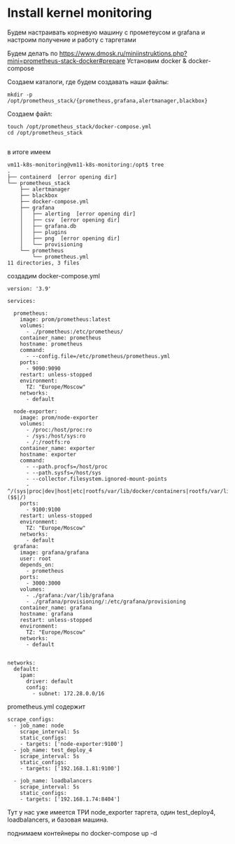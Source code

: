 # Install kernel monitoring

Будем настраивать корневую машину с прометеусом и grafana и настроим получение и работу с таргетами

Будем делать по https://www.dmosk.ru/miniinstruktions.php?mini=prometheus-stack-docker#prepare
Установим docker & docker-compose

Создаем каталоги, где будем создавать наши файлы:
```
mkdir -p /opt/prometheus_stack/{prometheus,grafana,alertmanager,blackbox}
```
Создаем файл:
```
touch /opt/prometheus_stack/docker-compose.yml
cd /opt/prometheus_stack


```
в итоге имеем
```
vm11-k8s-monitoring@vm11-k8s-monitoring:/opt$ tree
.
├── containerd  [error opening dir]
└── prometheus_stack
    ├── alertmanager
    ├── blackbox
    ├── docker-compose.yml
    ├── grafana
    │   ├── alerting  [error opening dir]
    │   ├── csv  [error opening dir]
    │   ├── grafana.db
    │   ├── plugins
    │   ├── png  [error opening dir]
    │   └── provisioning
    └── prometheus
        └── prometheus.yml
11 directories, 3 files
```
создадим docker-compose.yml
```
version: '3.9'

services:

  prometheus:
    image: prom/prometheus:latest
    volumes:
      - ./prometheus:/etc/prometheus/
    container_name: prometheus
    hostname: prometheus
    command:
      - --config.file=/etc/prometheus/prometheus.yml
    ports:
      - 9090:9090
    restart: unless-stopped
    environment:
      TZ: "Europe/Moscow"
    networks:
      - default

  node-exporter:
    image: prom/node-exporter
    volumes:
      - /proc:/host/proc:ro
      - /sys:/host/sys:ro
      - /:/rootfs:ro
    container_name: exporter
    hostname: exporter
    command:
      - --path.procfs=/host/proc
      - --path.sysfs=/host/sys
      - --collector.filesystem.ignored-mount-points
      - ^/(sys|proc|dev|host|etc|rootfs/var/lib/docker/containers|rootfs/var/lib/docker/overlay2|rootfs/run/docker/netns|rootfs/var/lib/docker/aufs)($$|/)
    ports:
      - 9100:9100
    restart: unless-stopped
    environment:
      TZ: "Europe/Moscow"
    networks:
      - default
  grafana:
    image: grafana/grafana
    user: root
    depends_on:
      - prometheus
    ports:
      - 3000:3000
    volumes:
      - ./grafana:/var/lib/grafana
      - ./grafana/provisioning/:/etc/grafana/provisioning
    container_name: grafana
    hostname: grafana
    restart: unless-stopped
    environment:
      TZ: "Europe/Moscow"
    networks:
      - default


networks:
  default:
    ipam:
      driver: default
      config:
        - subnet: 172.28.0.0/16

```

prometheus.yml содержит
```
scrape_configs:
  - job_name: node
    scrape_interval: 5s
    static_configs:
    - targets: ['node-exporter:9100']
  - job_name: test_deploy_4
    scrape_interval: 5s
    static_configs:
    - targets: ['192.168.1.81:9100']

  - job_name: loadbalancers
    scrape_interval: 5s
    static_configs:
    - targets: ['192.168.1.74:8404']

```
Тут у нас уже имеется ТРИ node_exporter таргета, один test_deploy4, loadbalancers, и базовая машина.

поднимаем контейнеры по docker-compose up -d


